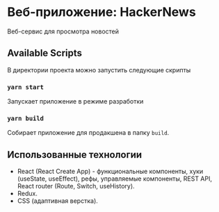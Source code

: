 # Веб-приложение: HackerNews

Веб-сервис для просмотра новостей

## Available Scripts

В директории проекта можно запустить следующие скрипты

### `yarn start`

Запускает приложение в режиме разработки

### `yarn build`

Собирает приложение для продакшена в папку `build`.

## Использованные технологии
* React (React Create App) - функциональные компоненты, хуки (useState, useEffect), рефы, управляемые компоненты, REST API, React router (Route, Switch, useHistory).
* Redux.
* CSS (адаптивная верстка).
